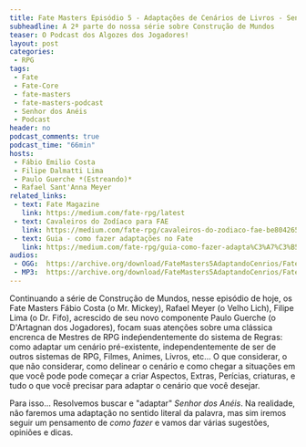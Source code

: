 ```yaml
---
title: Fate Masters Episódio 5 - Adaptações de Cenários de Livros - Senhor Dos Anéis
subheadline: A 2ª parte do nossa série sobre Construção de Mundos
teaser: O Podcast dos Algozes dos Jogadores!
layout: post
categories:
 - RPG
tags:
 - Fate
 - Fate-Core
 - fate-masters
 - fate-masters-podcast
 - Senhor dos Anéis
 - Podcast
header: no
podcast_comments: true 
podcast_time: "66min"
hosts:
 - Fábio Emilio Costa
 - Filipe Dalmatti Lima
 - Paulo Guerche *(Estreando)*
 - Rafael Sant'Anna Meyer
related_links:
 - text: Fate Magazine
   link: https://medium.com/fate-rpg/latest
 - text: Cavaleiros do Zodíaco para FAE
   link: https://medium.com/fate-rpg/cavaleiros-do-zodiaco-fae-be804265407f
 - text: Guia - como fazer adaptações no Fate
   link: https://medium.com/fate-rpg/guia-como-fazer-adapta%C3%A7%C3%B5es-no-fate-3c56e03a8d09
audios:
 - OGG:  https://archive.org/download/FateMasters5AdaptandoCenrios/Fate%20Masters%20%235%20-%20Adaptando%20cen%c3%a1rios.ogg
 - MP3:  https://archive.org/download/FateMasters5AdaptandoCenrios/Fate%20Masters%20%235%20-%20Adaptando%20cen%c3%a1rios.mp3
---
```


Continuando a série  de Construção de Mundos, nesse  episódio de hoje,
os Fate  Masters Fábio  Costa (o  Mr. Mickey),  Rafael Meyer  (o Velho
Lich),  Filipe Lima  (o Dr.  Fifo), acrescido  de seu  novo componente
Paulo Guerche (o D'Artagnan dos  Jogadores), focam suas atenções sobre
uma clássica encrenca  de Mestres de RPG  indeṕendentemente do sistema
de Regras: como adaptar um cenário pré-existente, independentemente de
ser de outros  sistemas de RPG, Filmes, Animes, Livros,  etc...  O que
considerar,  o que  não considerar,  como  delinear o  cenário e  como
chegar a  situações em que  você pode  pode começar a  criar Aspectos,
Extras, Perícias, criaturas, e tudo o que você precisar para adaptar o
cenário que você desejar.

Para  isso... Resolvemos  buscar e  "adaptar" *Senhor  dos Anéis*.  Na
realidade, não  faremos uma adaptação  no sentido literal  da palavra,
mas sim iremos seguir um pensamento de *como fazer* e vamos dar várias
sugestões, opiniões e dicas.

